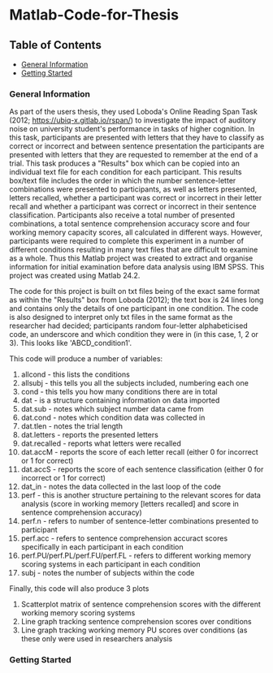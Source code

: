 # Matlab-Code-for-Thesis
## Table of Contents
* [General Information](#General-Information)
* [Getting Started](#Getting-Started)
### General Information
As part of the users thesis, they used Loboda's Online Reading Span Task (2012; https://ubiq-x.gitlab.io/rspan/) to investigate the impact of auditory noise on university student's performance in tasks of higher cognition. In this task, participants are presented with letters that they have to classify as correct or incorrect and between sentence presentation the participants are presented with letters that they are requested to remember at the end of a trial. This task produces a "Results" box which can be copied into an individual text file for each condition for each participant. This results box/text file includes the order in which the number sentence-letter combinations were presented to participants, as well as letters presented, letters recalled, whether a participant was correct or incorrect in their letter recall and whether a participant was correct or incorrect in their sentence classification. Participants also receive a total number of presented combinations, a total sentence comprehension accuracy score and four working memory capacity scores, all calculated in different ways. However, participants were required to complete this experiment in a number of different conditions resulting in many text files that are difficult to examine as a whole. Thus this Matlab project was created to extract and organise information for initial examination before data analysis using IBM SPSS. This project was created using Matlab 24.2.

The code for this project is built on txt files being of the exact same format as within the "Results" box from Loboda (2012); the text box is 24 lines long and contains only the details of one participant in one condition. The code is also designed to interpret only txt files in the same format as the researcher had decided; participants random four-letter alphabeticised code, an underscore and which condition they were in (in this case, 1, 2 or 3). This looks like 'ABCD_condition1'.

This code will produce a number of variables:
1. allcond - this lists the conditions
2. allsubj - this tells you all the subjects included, numbering each one
3. cond - this tells you how many conditions there are in total
4. dat - is a structure containing information on data imported
5.   dat.sub - notes which subject number data came from
6.   dat.cond - notes which condition data was collected in
7.   dat.tlen - notes the trial length
8.   dat.letters - reports the presented letters
9.   dat.recalled - reports what letters were recalled
10.   dat.accM - reports the score of each letter recall (either 0 for incorrect or 1 for correct)
11.   dat.accS - reports the score of each sentence classification (either 0 for incorrect or 1 for correct)
12. dat_in - notes the data collected in the last loop of the code
13. perf - this is another structure pertaining to the relevant scores for data analysis (score in working memory [letters recalled] and score in sentence comprehension accuracy)
14.   perf.n - refers to number of sentence-letter combinations presented to participant
15.   perf.acc - refers to sentence comprehension accuract scores specifically in each participant in each condition
16.   perf.PU/perf.PL/perf.FU/perf.FL - refers to different working memory scoring systems in each participant in each condition
17. subj - notes the number of subjects within the code

Finally, this code will also produce 3 plots
1. Scatterplot matrix of sentence comprehension scores with the different working memory scoring systems
2. Line graph tracking sentence comprehension scores over conditions
3. Line graph tracking working memory PU scores over conditions (as these only were used in researchers analysis

### Getting Started
